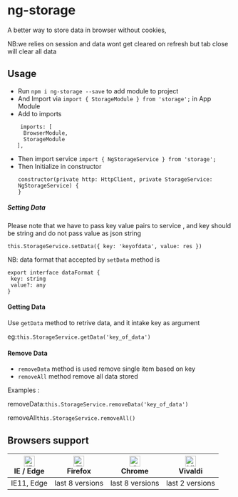# ng-storage

A better way to store data in browser without cookies,

NB:we relies on session and data wont get cleared on refresh but tab close will clear all data


## Usage
 - Run `npm i ng-storage --save` to add module to project
 - And Import via `import { StorageModule } from 'storage';` in App Module
 - Add to imports
 ```
     imports: [
      BrowserModule,
      StorageModule
    ],
 ```

- Then import service `import { NgStorageService } from 'storage';`
- Then Initialize in constructor
    ```
    constructor(private http: HttpClient, private StorageService: NgStorageService) {
    }
   ```

##### Setting Data

Please note that we have to pass key value pairs to service , and key should be string and do not pass value as json string

 `this.StorageService.setData({ key: 'keyofdata', value: res })`

 NB: data format that accepted by `setData` method is

    export interface dataFormat {
     key: string
     value?: any
    }

#### Getting Data

Use `getData` method to retrive data, and it intake key as argument

eg:`this.StorageService.getData('key_of_data')`

#### Remove Data

 - `removeData` method is used remove single item based on key
 - `removeAll` method remove all data stored

 Examples :

 removeData:`this.StorageService.removeData('key_of_data')`

 removeAll`this.StorageService.removeAll()`

 ## Browsers support

| [<img src="https://raw.githubusercontent.com/alrra/browser-logos/master/src/edge/edge_48x48.png" alt="IE / Edge" width="24px" height="24px" />](http://godban.github.io/browsers-support-badges/)</br>IE / Edge | [<img src="https://raw.githubusercontent.com/alrra/browser-logos/master/src/firefox/firefox_48x48.png" alt="Firefox" width="24px" height="24px" />](http://godban.github.io/browsers-support-badges/)</br>Firefox | [<img src="https://raw.githubusercontent.com/alrra/browser-logos/master/src/chrome/chrome_48x48.png" alt="Chrome" width="24px" height="24px" />](http://godban.github.io/browsers-support-badges/)</br>Chrome | [<img src="https://raw.githubusercontent.com/alrra/browser-logos/master/src/vivaldi/vivaldi_48x48.png" alt="Vivaldi" width="24px" height="24px" />](http://godban.github.io/browsers-support-badges/)</br>Vivaldi |
| --------- | --------- | --------- | --------- |
| IE11, Edge| last 8 versions| last 8 versions| last 2 versions
